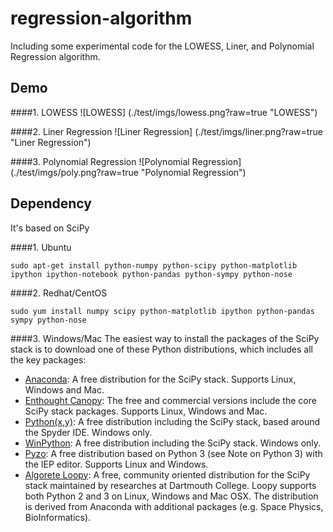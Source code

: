 regression-algorithm
====================
Including some experimental code for the LOWESS, Liner, and Polynomial Regression algorithm. 


Demo
----

####1. LOWESS
![LOWESS] (./test/imgs/lowess.png?raw=true "LOWESS")

####2. Liner Regression
![Liner Regression] (./test/imgs/liner.png?raw=true "Liner Regression")

####3. Polynomial Regression
![Polynomial Regression] (./test/imgs/poly.png?raw=true "Polynomial Regression")


Dependency
----------
It's based on SciPy

####1. Ubuntu
```shell
sudo apt-get install python-numpy python-scipy python-matplotlib ipython ipython-notebook python-pandas python-sympy python-nose
```
####2. Redhat/CentOS
```shell
sudo yum install numpy scipy python-matplotlib ipython python-pandas sympy python-nose
```

####3. Windows/Mac
The easiest way to install the packages of the SciPy stack is to download one of these Python distributions, which includes all the key packages:

* [Anaconda](http://continuum.io/downloads.html): A free distribution for the SciPy stack. Supports Linux, Windows and Mac.
* [Enthought Canopy](http://www.enthought.com/products/canopy/): The free and commercial versions include the core SciPy stack packages. Supports Linux, Windows and Mac.
* [Python(x,y)](http://code.google.com/p/pythonxy/): A free distribution including the SciPy stack, based around the Spyder IDE. Windows only.
* [WinPython](http://code.google.com/p/winpython/): A free distribution including the SciPy stack. Windows only.
* [Pyzo](http://www.pyzo.org/): A free distribution based on Python 3 (see Note on Python 3) with the IEP editor. Supports Linux and Windows.
* [Algorete Loopy](http://algorete.org/): A free, community oriented distribution for the SciPy stack maintained by researches at Dartmouth College. Loopy supports both Python 2 and 3 on Linux, Windows and Mac OSX. The distribution is derived from Anaconda with additional packages (e.g. Space Physics, BioInformatics).
